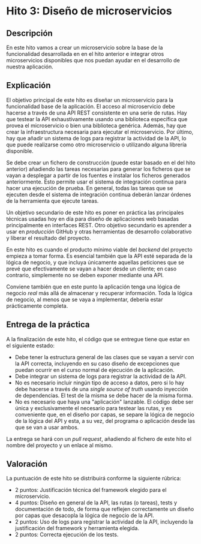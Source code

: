 # Hito 3: Diseño de microservicios

## Descripción

En este hito vamos a crear un microservicio sobre la base de la funcionalidad desarrollada en en el hito anterior e integrar otros microservicios disponibles que nos puedan ayudar en el desarrollo de nuestra aplicación.


## Explicación

El objetivo principal de este hito es diseñar un microservicio para la funcionalidad base de la aplicación. El acceso al microservicio debe hacerse a través de una API REST consistente en una serie de rutas. Hay que testear la API exhaustivamente usando una biblioteca específica que provea el microservicio o bien una biblioteca genérica. Además, hay que crear la infraestructura necesaria para ejecutar el microservicio. Por último, hay que añadir un sistema de logs para registrar la actividad de la API, lo que puede realizarse como otro microservicio o utilizando alguna librería disponible.  

Se debe crear un fichero de construcción (puede estar basado en el del hito anterior) añadiendo las tareas necesarias para generar los ficheros que se vayan a desplegar a partir de los fuentes e instalar los ficheros generados anteriormente. Esto permite usar el sistema de integración continua para hacer una ejecución de prueba. En general, todas las tareas que se ejecuten desde el sistema de integración continua deberán lanzar órdenes de la herramienta que ejecute tareas.

Un objetivo secundario de este hito es poner en práctica las principales técnicas usadas hoy en día para diseño de aplicaciones web basadas principalmente en interfaces REST. Otro objetivo secundario es aprender a usar en *producción* GitHub y otras herramientas de desarrollo colaborativo y liberar el resultado del proyecto.

En este hito es cuando el producto mínimo viable del *backend* del proyecto empieza a tomar forma. Es esencial también que la API esté separada de la lógica de negocio, y que incluya únicamente aquellas peticiones que se prevé que efectivamente se vayan a hacer desde un cliente; en caso contrario, simplemente no se deben exponer mediante una API.

Conviene también que en este punto la aplicación tenga una lógica de negocio *real* más allá de almacenar y recuperar información. Toda la lógica de negocio, al menos que se vaya a implementar, debería estar prácticamente completa.

## Entrega de la práctica

A la finalización de este hito, el código que se entregue tiene que estar en el siguiente estado:

- Debe tener la estructura general de las clases que se vayan a servir con la API correcta, incluyendo en su caso diseño de excepciones que puedan ocurrir en el curso normal de ejecución de la aplicación.
- Debe integrar un sistema de logs para registrar la actividad de la API. 
- No es necesario incluir ningún tipo de acceso a datos, pero si lo hay debe hacerse a través de una *single source of truth* usando inyección de dependencias. El test de la misma se debe hacer de la misma forma.
- No es necesario que haya una "aplicación" lanzable. El código debe ser única y exclusivamente el necesario para testear las rutas, y es conveniente que, en el diseño por capas, se separe la lógica de negocio de la lógica del API y esta, a su vez, del programa o aplicación desde las que se van a usar ambos.

La entrega se hará con un *pull request*, añadiendo al fichero de este hito el nombre del proyecto y un enlace al mismo.


## Valoración

La puntuación de este hito se distribuirá conforme la siguiente rúbrica:

- 2 puntos: Justificación técnica del framework elegido para el microservicio.
- 4 puntos: Diseño en general de la API, las rutas (o tareas), tests y documentación de todo, de forma que reflejen correctamente un diseño por capas que desacopla la lógica de negocio de la API.
- 2 puntos: Uso de logs para registrar la actividad de la API, incluyendo la justificación del framework y herramienta elegida.
- 2 puntos: Correcta ejecución de los tests.
